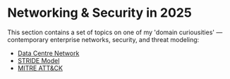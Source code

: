 # Networking & Security in 2025

This section contains a set of topics on one of my 'domain curiousities' — contemporary enterprise networks, security, and threat modeling:

- [Data Centre Network](network_data_center.md)
- [STRIDE Model](network_data_center_stride.md)
- [MITRE ATT&CK](network_data_center_mitre.md)
